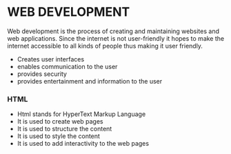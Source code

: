 
# WEB DEVELOPMENT

Web development is the process of creating and maintaining websites and web applications. Since the internet is not user-friendly it hopes to make the internet accessible to all kinds of people thus making it user friendly.

- Creates user interfaces
- enables communication to the user
- provides security
- provides entertainment and information to the user


### HTML

- Html stands for HyperText Markup Language
- It is used to create web pages
- It is used to structure the content
- It is used to style the content
- It is used to add interactivity to the web pages


